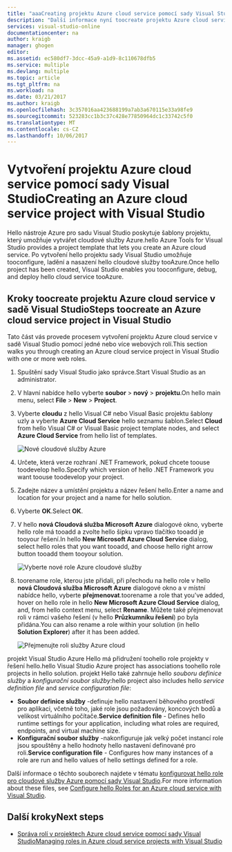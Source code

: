 ```yaml
---
title: "aaaCreating projektu Azure cloud service pomocí sady Visual Studio | Microsoft Docs"
description: "Další informace nyní toocreate projektu Azure cloud service pomocí sady Visual Studio"
services: visual-studio-online
documentationcenter: na
author: kraigb
manager: ghogen
editor: 
ms.assetid: ec580df7-3dcc-45a9-a1d9-8c110678dfb5
ms.service: multiple
ms.devlang: multiple
ms.topic: article
ms.tgt_pltfrm: na
ms.workload: na
ms.date: 03/21/2017
ms.author: kraigb
ms.openlocfilehash: 3c357016aa423688199a7ab3a670115e33a98fe9
ms.sourcegitcommit: 523283cc1b3c37c428e77850964dc1c33742c5f0
ms.translationtype: MT
ms.contentlocale: cs-CZ
ms.lasthandoff: 10/06/2017
---
```

# <a name="creating-an-azure-cloud-service-project-with-visual-studio"></a><span data-ttu-id="fdc02-103">Vytvoření projektu Azure cloud service pomocí sady Visual Studio</span><span class="sxs-lookup"><span data-stu-id="fdc02-103">Creating an Azure cloud service project with Visual Studio</span></span>
<span data-ttu-id="fdc02-104">Hello nástroje Azure pro sadu Visual Studio poskytuje šablony projektu, který umožňuje vytvářet cloudové služby Azure.</span><span class="sxs-lookup"><span data-stu-id="fdc02-104">hello Azure Tools for Visual Studio provides a project template that lets you create an Azure cloud service.</span></span> <span data-ttu-id="fdc02-105">Po vytvoření hello projektu sady Visual Studio umožňuje tooconfigure, ladění a nasazení hello cloudové služby tooAzure.</span><span class="sxs-lookup"><span data-stu-id="fdc02-105">Once hello project has been created, Visual Studio enables you tooconfigure, debug, and deploy hello cloud service tooAzure.</span></span>

## <a name="steps-toocreate-an-azure-cloud-service-project-in-visual-studio"></a><span data-ttu-id="fdc02-106">Kroky toocreate projektu Azure cloud service v sadě Visual Studio</span><span class="sxs-lookup"><span data-stu-id="fdc02-106">Steps toocreate an Azure cloud service project in Visual Studio</span></span>
<span data-ttu-id="fdc02-107">Tato část vás provede procesem vytvoření projektu Azure cloud service v sadě Visual Studio pomocí jedné nebo více webových rolí.</span><span class="sxs-lookup"><span data-stu-id="fdc02-107">This section walks you through creating an Azure cloud service project in Visual Studio with one or more web roles.</span></span>  

1. <span data-ttu-id="fdc02-108">Spuštění sady Visual Studio jako správce.</span><span class="sxs-lookup"><span data-stu-id="fdc02-108">Start Visual Studio as an administrator.</span></span>

1. <span data-ttu-id="fdc02-109">V hlavní nabídce hello vyberte **soubor** > **nový** > **projektu**.</span><span class="sxs-lookup"><span data-stu-id="fdc02-109">On hello main menu, select **File** > **New** > **Project**.</span></span>

1. <span data-ttu-id="fdc02-110">Vyberte **cloudu** z hello Visual C# nebo Visual Basic projektu šablony uzly a vyberte **Azure Cloud Service** hello seznamu šablon.</span><span class="sxs-lookup"><span data-stu-id="fdc02-110">Select **Cloud** from hello Visual C# or Visual Basic project template nodes, and select **Azure Cloud Service** from hello list of templates.</span></span>

    ![Nové cloudové služby Azure](./media/vs-azure-tools-azure-project-create/new-project-wizard-for-cloud-service.png)

1. <span data-ttu-id="fdc02-112">Určete, která verze rozhraní .NET Framework, pokud chcete toouse toodevelop hello.</span><span class="sxs-lookup"><span data-stu-id="fdc02-112">Specify which version of hello .NET Framework you want toouse toodevelop your project.</span></span>

1. <span data-ttu-id="fdc02-113">Zadejte název a umístění projektu a název řešení hello.</span><span class="sxs-lookup"><span data-stu-id="fdc02-113">Enter a name and location for your project and a name for hello solution.</span></span> 

1. <span data-ttu-id="fdc02-114">Vyberte **OK**.</span><span class="sxs-lookup"><span data-stu-id="fdc02-114">Select **OK**.</span></span>

1. <span data-ttu-id="fdc02-115">V hello **nová Cloudová služba Microsoft Azure** dialogové okno, vyberte hello role má tooadd a zvolte hello šipku vpravo tlačítko tooadd je tooyour řešení.</span><span class="sxs-lookup"><span data-stu-id="fdc02-115">In hello **New Microsoft Azure Cloud Service** dialog, select hello roles that you want tooadd, and choose hello right arrow button tooadd them tooyour solution.</span></span>

    ![Vyberte nové role Azure cloudové služby](./media/vs-azure-tools-azure-project-create/new-cloud-service.png)

1. <span data-ttu-id="fdc02-117">toorename role, kterou jste přidali, při přechodu na hello role v hello **nová Cloudová služba Microsoft Azure** dialogové okno a v místní nabídce hello, vyberte **přejmenovat**.</span><span class="sxs-lookup"><span data-stu-id="fdc02-117">toorename a role that you've added, hover on hello role in hello **New Microsoft Azure Cloud Service** dialog, and, from hello context menu, select **Rename**.</span></span> <span data-ttu-id="fdc02-118">Můžete také přejmenovat roli v rámci vašeho řešení (v hello **Průzkumníku řešení**) po byla přidána.</span><span class="sxs-lookup"><span data-stu-id="fdc02-118">You can also rename a role within your solution (in hello **Solution Explorer**) after it has been added.</span></span>

    ![Přejmenujte roli služby Azure cloud](./media/vs-azure-tools-azure-project-create/new-cloud-service-rename.png)

<span data-ttu-id="fdc02-120">projekt Visual Studio Azure Hello má přidružení toohello role projekty v řešení hello.</span><span class="sxs-lookup"><span data-stu-id="fdc02-120">hello Visual Studio Azure project has associations toohello role projects in hello solution.</span></span> <span data-ttu-id="fdc02-121">projekt Hello také zahrnuje hello *souboru definice služby* a *konfigurační soubor služby*:</span><span class="sxs-lookup"><span data-stu-id="fdc02-121">hello project also includes hello *service definition file* and *service configuration file*:</span></span>

- <span data-ttu-id="fdc02-122">**Soubor definice služby** -definuje hello nastavení běhového prostředí pro aplikaci, včetně toho, jaké role jsou požadovány, koncových bodů a velikost virtuálního počítače.</span><span class="sxs-lookup"><span data-stu-id="fdc02-122">**Service definition file** - Defines hello runtime settings for your application, including what roles are required, endpoints, and virtual machine size.</span></span> 
- <span data-ttu-id="fdc02-123">**Konfigurační soubor služby** -nakonfiguruje jak velký počet instancí role jsou spouštěny a hello hodnoty hello nastavení definované pro roli.</span><span class="sxs-lookup"><span data-stu-id="fdc02-123">**Service configuration file** - Configures how many instances of a role are run and hello values of hello settings defined for a role.</span></span> 

<span data-ttu-id="fdc02-124">Další informace o těchto souborech najdete v tématu [konfigurovat hello role pro cloudové služby Azure pomocí sady Visual Studio](vs-azure-tools-configure-roles-for-cloud-service.md).</span><span class="sxs-lookup"><span data-stu-id="fdc02-124">For more information about these files, see [Configure hello Roles for an Azure cloud service with Visual Studio](vs-azure-tools-configure-roles-for-cloud-service.md).</span></span>

## <a name="next-steps"></a><span data-ttu-id="fdc02-125">Další kroky</span><span class="sxs-lookup"><span data-stu-id="fdc02-125">Next steps</span></span>
- [<span data-ttu-id="fdc02-126">Správa rolí v projektech Azure cloud service pomocí sady Visual Studio</span><span class="sxs-lookup"><span data-stu-id="fdc02-126">Managing roles in Azure cloud service projects with Visual Studio</span></span>](./vs-azure-tools-cloud-service-project-managing-roles.md)
